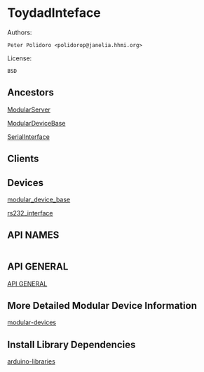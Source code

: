 # ToydadInteface

Authors:

    Peter Polidoro <polidorop@janelia.hhmi.org>

License:

    BSD

## Ancestors

[ModularServer](https://github.com/janelia-arduino/ModularServer)

[ModularDeviceBase](https://github.com/janelia-arduino/ModularDeviceBase)

[SerialInterface](https://github.com/janelia-arduino/SerialInterface)

## Clients

## Devices

[modular_device_base](https://github.com/janelia-modular-devices/modular_device_base.git)

[rs232_interface](https://github.com/janelia-modular-devices/rs232_interface.git)

## API NAMES

```json
```

## API GENERAL

[API GENERAL](./api/)

## More Detailed Modular Device Information

[modular-devices](https://github.com/janelia-modular-devices/modular-devices)

## Install Library Dependencies

[arduino-libraries](https://github.com/janelia-arduino/arduino-libraries)
